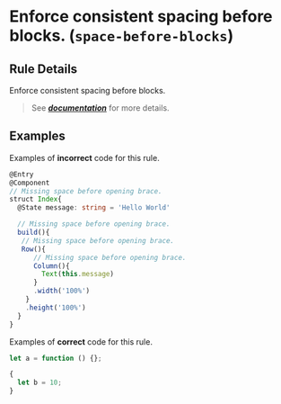# Enforce consistent spacing before blocks. (`space-before-blocks`)

## Rule Details

Enforce consistent spacing before blocks.

> See [***documentation***](https://developer.huawei.com/consumer/{{region}}/doc/harmonyos-guides-{{apiVersion}}/ide_space-before-blocks-{{apiVersion}}) for more details.

## Examples

Examples of **incorrect** code for this rule.

```ts
@Entry
@Component
// Missing space before opening brace.
struct Index{
  @State message: string = 'Hello World'

  // Missing space before opening brace.
  build(){
   // Missing space before opening brace.
   Row(){
      // Missing space before opening brace.
      Column(){
        Text(this.message)
      }
      .width('100%')
    }
    .height('100%')
  }
}
```

Examples of **correct** code for this rule.

```ts
let a = function () {};

{
  let b = 10;
}
```
